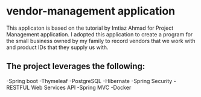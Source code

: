 # vendor-management application

This applicaton is based on the tutorial by Imtiaz Ahmad for Project Management application. 
I adopted this application to create a program for the small business owned by my family to record vendors that we work with and product IDs that they supply us with. 

## The project leverages the following:

-Spring boot
-Thymeleaf
-PostgreSQL
-Hibernate
-Spring Security
-RESTFUL Web Services API
-Spring MVC 
-Docker
